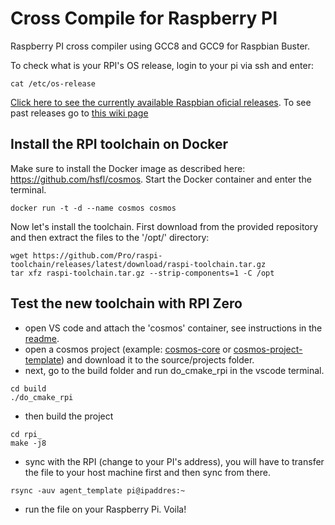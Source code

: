 # Cross Compile for Raspberry PI
Raspberry PI cross compiler using GCC8 and GCC9 for Raspbian Buster.

To check what is your RPI's OS release, login to your pi via ssh and enter:
```
cat /etc/os-release
```

[Click here to see the currently available Raspbian oficial releases]( https://www.raspberrypi.com/software/operating-systems/). To see past releases go to [this wiki page](https://en.wikipedia.org/wiki/Raspberry_Pi_OS) 

## Install the RPI toolchain on Docker
Make sure to install the Docker image as described here: https://github.com/hsfl/cosmos. 
Start the Docker container and enter the terminal.
```
docker run -t -d --name cosmos cosmos
```
Now let's install the toolchain. First download from the provided repository and then extract the files to the '/opt/' directory:
```
wget https://github.com/Pro/raspi-toolchain/releases/latest/download/raspi-toolchain.tar.gz
tar xfz raspi-toolchain.tar.gz --strip-components=1 -C /opt
```

## Test the new toolchain with RPI Zero
- open VS code and attach the 'cosmos' container, see instructions in the [readme](https://github.com/hsfl/cosmos).
- open a cosmos project (example: [cosmos-core](https://github.com/hsfl/cosmos-core) or [cosmos-project-template](https://github.com/hsfl/cosmos-project-template)) and download it to the source/projects folder. 
- next, go to the build folder and run do_cmake_rpi in the vscode terminal. 
```
cd build
./do_cmake_rpi
```
- then build the project
```
cd rpi_ 
make -j8
```
- sync with the RPI (change to your PI's address), you will have to transfer the file to your host machine first and then sync from there. 
```
rsync -auv agent_template pi@ipaddres:~
```
- run the file on your Raspberry Pi. Voila!
